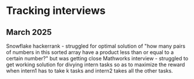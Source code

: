 # Tracking interviews

## March 2025
Snowflake hackerrank - struggled for optimal solution of "how many pairs of numbers in this sorted array have a product less than or equal to a certain number?" but was getting close
Mathworks interview - struggled to get working solution for divying intern tasks so as to maximize the reward when intern1 has to take k tasks and intern2 takes all the other tasks.

